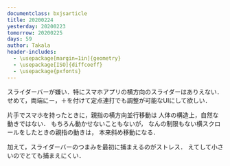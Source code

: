 ```yaml
---
documentclass: bxjsarticle
title: 20200224
yesterday: 20200223
tomorrow: 20200225
days: 59
author: Takala
header-includes:
  - \usepackage[margin=1in]{geometry}
  - \usepackage[ISO]{diffcoeff}
  - \usepackage{pxfonts}
---
```



スライダーバーが嫌い．特にスマホアプリの横方向のスライダーはありえない．
せめて，両端にー，＋を付けて定点連打でも調整が可能なUIにして欲しい．


片手でスマホを持ったときに，親指の横方向並行移動は
人体の構造上，自然な動きではない．
もちろん動かせないこともないが，
なんの制限もない横スクロールをしたときの親指の動きは，
本来斜め移動になる．



加えて，スライダーバーのつまみを最初に捕まえるのがストレス．
えてして小さいのでとても捕まえにくい．
